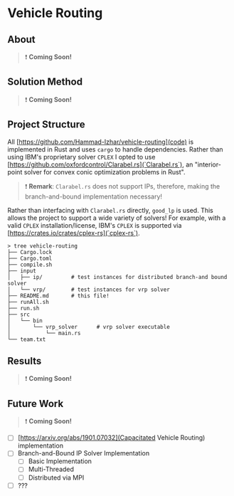 # Vehicle Routing

## About

> :exclamation: **Coming Soon!**

## Solution Method

> :exclamation: **Coming Soon!**

## Project Structure

All [https://github.com/Hammad-Izhar/vehicle-routing](code) is implemented in Rust and uses `cargo` to handle dependencies. Rather than using IBM's proprietary solver `CPLEX` I opted to use [https://github.com/oxfordcontrol/Clarabel.rs](`Clarabel.rs`), an "interior-point solver for convex conic optimization problems in Rust".

> :exclamation: **Remark**: `Clarabel.rs` does not support IPs, therefore, making the branch-and-bound implementation necessary!

Rather than interfacing with `Clarabel.rs` directly, `good_lp` is used. This allows the project to support a wide variety of solvers! For example, with a valid `CPLEX` installation/license, IBM's `CPLEX` is supported via [https://crates.io/crates/cplex-rs](`cplex-rs`).

```
> tree vehicle-routing
├── Cargo.lock
├── Cargo.toml
├── compile.sh
├── input
│   ├── ip/         # test instances for distributed branch-and bound solver
│   └── vrp/        # test instances for vrp solver
├── README.md       # this file!
├── runAll.sh
├── run.sh
├── src
│   └── bin
│       └── vrp_solver      # vrp solver executable
│           └── main.rs
└── team.txt
```

## Results

> :exclamation: **Coming Soon!**

## Future Work

> :exclamation: **Coming Soon!**

-   [ ] [https://arxiv.org/abs/1901.07032](Capacitated Vehicle Routing) implementation
-   [ ] Branch-and-Bound IP Solver Implementation
    -   [ ] Basic Implementation
    -   [ ] Multi-Threaded
    -   [ ] Distributed via MPI
-   [ ] ???
